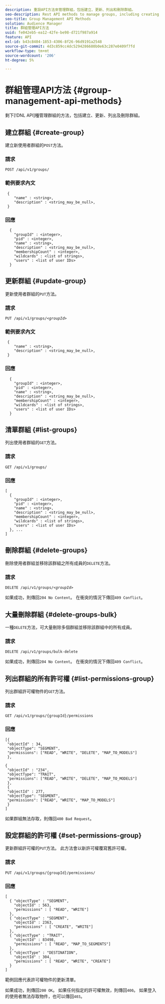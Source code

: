 ```yaml
---
description: 重設API方法來管理群組，包括建立、更新、列出和刪除群組。
seo-description: Rest API methods to manage groups, including creating, updating, listing, deleting groups.
seo-title: Group Management API Methods
solution: Audience Manager
title: 群組管理API方法
uuid: fe042eb5-ea12-42fe-be98-d721f987a914
feature: API
exl-id: b43c8404-1853-4306-8f26-96d9191a2548
source-git-commit: 4d3c859cc4dc5294286680b0e63c287e0409f7fd
workflow-type: tm+mt
source-wordcount: '206'
ht-degree: 5%

---
```


# 群組管理API方法 {#group-management-api-methods}

剩下[!DNL API]種管理群組的方法，包括建立、更新、列出及刪除群組。

<!-- c_rest_api_user_man_group.xml -->

## 建立群組 {#create-group}

建立新使用者群組的`POST`方法。

<!-- r_rest_api_group_create.xml -->

### 請求

`POST /api/v1/groups/`

### 範例要求內文

```
 {
    "name" : <string>,
    "description" : <string_may_be_null>,
 }
```

### 回應

```
  {
    "groupId" : <integer>,
    "pid" : <integer>,
    "name" : <string>,
    "description" : <string_may_be_null>,
    "membershipCount" : <integer>,
    "wildcards" : <list of strings>,
    "users" : <list of user IDs>
  }
```

## 更新群組 {#update-group}

更新使用者群組的`PUT`方法。

<!--
r_rest_api_group_update.xml
-->

### 請求

`PUT /api/v1/groups/`*`<groupId>`*

### 範例要求內文

```
 {
    "name" : <string>,
    "description" : <string_may_be_null>,
 }
```

### 回應

```
  {
    "groupId" : <integer>,
    "pid" : <integer>,
    "name" : <string>,
    "description" : <string_may_be_null>,
    "membershipCount" : <integer>,
    "wildcards" : <list of strings>,
    "users" : <list of user IDs>
  }
```

## 清單群組 {#list-groups}

列出使用者群組的`GET`方法。

<!--
r_rest_api_group_list.xml
-->

### 請求

`GET /api/v1/groups/`

### 回應

```
[
  { 
    "groupId" : <integer>,
    "pid" : <integer>,
    "name" : <string>,
    "description" : <string_may_be_null>,
    "membershipCount" : <integer>,
    "wildcards" : <list of strings>,
    "users" : <list of user IDs>
  }, ...
]
```

## 刪除群組 {#delete-groups}

刪除使用者群組並移除該群組之所有成員的`DELETE`方法。

<!-- r_rest_api_group_delete.xml -->

### 請求

`DELETE /api/v1/groups/`*`<groupId>`*

如果成功，則傳回`204 No Content`。 在衝突的情況下傳回`409 Conflict`。

## 大量刪除群組 {#delete-groups-bulk}

一種`DELETE`方法，可大量刪除多個群組並移除該群組中的所有成員。

<!-- r_rest_api_group_delete_bulk.xml -->

### 請求

`DELETE /api/v1/groups/bulk-delete`

如果成功，則傳回`204 No Content`。 在衝突的情況下傳回`409 Conflict`。

## 列出群組的所有許可權 {#list-permissions-group}

列出群組許可權物件的`GET`方法。

<!-- r_rest_api_perm_list_group.xml -->

### 請求

`GET /api/v1/groups/{groupId}/permissions`

### 回應

```
[{
 "objectId" : 34,
 "objectType": "SEGMENT",
 "permissions": ["READ", "WRITE", "DELETE", "MAP_TO_MODELS"]
 },

{
 "objectId" : "234",
 "objectType": "TRAIT",
 "permissions": ["READ", "WRITE", "DELETE", "MAP_TO_MODELS"]
 },
 {
 "objectId" : 277,
 "objectType": "SEGMENT",
 "permissions": ["READ", "WRITE", "MAP_TO_MODELS"]
 }
]
```

如果群組無法存取，則傳回`400 Bad Request`。

## 設定群組的許可權 {#set-permissions-group}

更新群組許可權的`PUT`方法。 此方法會以新許可權覆寫舊許可權。

<!-- r_rest_api_perm_set.xml -->

### 請求

`PUT /api/v1/groups/{groupId}/permissions/`

### 回應

```
[ 
  { "objectType" : "SEGMENT",
    "objectId" : 563,
    "permissions" : [ "READ", "WRITE"]
  },
  { "objectType" : "SEGMENT",
    "objectId" : 2363,
    "permissions" : [ "CREATE", "WRITE"]
  },
  { "objectType" : "TRAIT",
    "objectId" : 83498,
    "permissions" : [ "READ", "MAP_TO_SEGMENTS"]
  },
  { "objectType" : "DESTINATION",
    "objectId" : 304,
    "permissions" : [ "READ", "WRITE", "CREATE"]
  }
]
```

範例回應代表許可權物件的更新清單。

如果成功，則傳回`200 OK`。 如果任何指定的許可權無效，則傳回`400`。 如果登入的使用者無法存取物件，也可以傳回`403`。

